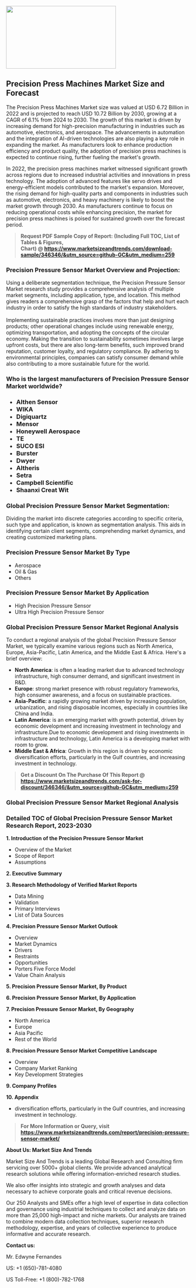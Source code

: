 <p><img class="alignnone size-medium wp-image-20088" src="https://ffe5etoiles.com/wp-content/uploads/2024/12/MST1-300x171.png" alt="" width="300" height="171" /></p><h2>Precision Press Machines Market Size and Forecast</h2><p>The Precision Press Machines Market size was valued at USD 6.72 Billion in 2022 and is projected to reach USD 10.72 Billion by 2030, growing at a CAGR of 6.1% from 2024 to 2030. The growth of this market is driven by increasing demand for high-precision manufacturing in industries such as automotive, electronics, and aerospace. The advancements in automation and the integration of AI-driven technologies are also playing a key role in expanding the market. As manufacturers look to enhance production efficiency and product quality, the adoption of precision press machines is expected to continue rising, further fueling the market's growth. </p><p>In 2022, the precision press machines market witnessed significant growth across regions due to increased industrial activities and innovations in press technology. The adoption of advanced features like servo drives and energy-efficient models contributed to the market's expansion. Moreover, the rising demand for high-quality parts and components in industries such as automotive, electronics, and heavy machinery is likely to boost the market growth through 2030. As manufacturers continue to focus on reducing operational costs while enhancing precision, the market for precision press machines is poised for sustained growth over the forecast period.</p></p><blockquote id="" class=""><strong>Request PDF Sample Copy of Report: (Including Full TOC, List of Tables &amp; Figures, Chart)&nbsp;@&nbsp;<strong><a href="https://www.marketsizeandtrends.com/download-sample/346346/&utm_source=github-GC&utm_medium=259" target="_blank">https://www.marketsizeandtrends.com/download-sample/346346/&utm_source=github-GC&utm_medium=259</a></strong></strong></blockquote><h3 id="" class="">Precision Pressure Sensor Market&nbsp;Overview and Projection:</h3><p id="" class="">Using a deliberate segmentation technique, the Precision Pressure Sensor Market research study provides a comprehensive analysis of multiple market segments, including application, type, and location. This method gives readers a comprehensive grasp of the factors that help and hurt each industry in order to satisfy the high standards of industry stakeholders. <br /> <br />Implementing sustainable practices involves more than just designing products; other operational changes include using renewable energy, optimizing transportation, and adopting the concepts of the circular economy. Making the transition to sustainability sometimes involves large upfront costs, but there are also long-term benefits, such improved brand reputation, customer loyalty, and regulatory compliance. By adhering to environmental principles, companies can satisfy consumer demand while also contributing to a more sustainable future for the world.</p><h3 id="" class="">Who is the largest manufacturers of&nbsp;Precision Pressure Sensor Market worldwide?</h3><h3 class=""><p><ul><li>Althen Sensor </li><li> WIKA </li><li> Digiquartz </li><li> Mensor </li><li> Honeywell Aerospace </li><li> TE </li><li> SUCO ESI </li><li> Burster </li><li> Dwyer </li><li> Altheris </li><li> Setra </li><li> Campbell Scientific </li><li> Shaanxi Creat Wit</li></ul></p></h3><h3 id="" class="">Global&nbsp;Precision Pressure Sensor Market Segmentation:</h3><p id="" class="">Dividing the market into discrete categories according to specific criteria, such type and application, is known as segmentation analysis. This aids in identifying certain client segments, comprehending market dynamics, and creating customized marketing plans.</p><h3 id="" class="">Precision Pressure Sensor Market&nbsp;By Type</h3><p><p><ul><li>Aerospace</li><li> Oil & Gas</li><li> Others</p></li></ul></p></p><h3 id="" class="">Precision Pressure Sensor Market&nbsp;By Application</h3><p class=""><p><ul><li>High Precision Pressure Sensor</li><li> Ultra High Precision Pressure Sensor</li></ul></p></p><h3 id="" class="">Global Precision Pressure Sensor Market Regional Analysis</h3><p id="" class="">To conduct a regional analysis of the global Precision Pressure Sensor Market, we typically examine various regions such as North America, Europe, Asia-Pacific, Latin America, and the Middle East &amp; Africa. Here's a brief overview:</p><ul><li><strong>North America</strong>: is often a leading market due to advanced technology infrastructure, high consumer demand, and significant investment in R&amp;D.</li><li><strong>Europe</strong>: strong market presence with robust regulatory frameworks, high consumer awareness, and a focus on sustainable practices.</li><li><strong>Asia-Pacific</strong>: a rapidly growing market driven by increasing population, urbanization, and rising disposable incomes, especially in countries like China and India.</li><li><strong>Latin America</strong>: is an emerging market with growth potential, driven by economic development and increasing investment in technology and infrastructure.Due to economic development and rising investments in infrastructure and technology, Latin America is a developing market with room to grow.</li><li><strong>Middle East &amp; Africa</strong>: Growth in this region is driven by economic diversification efforts, particularly in the Gulf countries, and increasing investment in technology.</li></ul><blockquote id="" class=""><strong>Get a Discount On The Purchase Of This Report @ <strong><a href="https://www.marketsizeandtrends.com/ask-for-discount/346346/&utm_source=github-GC&utm_medium=259" target="_blank">https://www.marketsizeandtrends.com/ask-for-discount/346346/&utm_source=github-GC&utm_medium=259</a></strong></strong></blockquote><h3 id="" class="">Global Precision Pressure Sensor Market Regional Analysis</h3><h3 id="" class="">Detailed TOC of Global Precision Pressure Sensor Market Research Report, 2023-2030</h3><p id="" class=""><strong>1. Introduction of the Precision Pressure Sensor Market</strong></p><ul><li>Overview of the Market</li><li>Scope of Report</li><li>Assumptions</li></ul><p id="" class=""><strong>2. Executive Summary</strong></p><p id="" class=""><strong>3. Research Methodology of Verified Market Reports</strong></p><ul><li>Data Mining</li><li>Validation</li><li>Primary Interviews</li><li>List of Data Sources</li></ul><p id="" class=""><strong>4. Precision Pressure Sensor Market Outlook</strong></p><ul><li>Overview</li><li>Market Dynamics</li><li>Drivers</li><li>Restraints</li><li>Opportunities</li><li>Porters Five Force Model</li><li>Value Chain Analysis</li></ul><p id="" class=""><strong>5. Precision Pressure Sensor Market, By Product</strong></p><p id="" class=""><strong>6. Precision Pressure Sensor Market, By Application</strong></p><p id="" class=""><strong>7. Precision Pressure Sensor Market, By Geography</strong></p><ul><li>North America</li><li>Europe</li><li>Asia Pacific</li><li>Rest of the World</li></ul><p id="" class=""><strong>8. Precision Pressure Sensor Market Competitive Landscape</strong></p><ul><li>Overview</li><li>Company Market Ranking</li><li>Key Development Strategies</li></ul><p id="" class=""><strong>9. Company Profiles</strong></p><p id="" class=""><strong>10. Appendix</strong></p><ul><li>diversification efforts, particularly in the Gulf countries, and increasing investment in technology.</li></ul><blockquote id="" class=""><strong>For More Information or Query, visit <strong><strong><a href="https://www.marketsizeandtrends.com/report/precision-pressure-sensor-market/" target="_blank">https://www.marketsizeandtrends.com/report/precision-pressure-sensor-market/</a></strong></strong></strong></blockquote><p id="" class=""><strong>About Us: Market Size And Trends</strong></p><p id="" class="">Market Size And Trends is a leading Global Research and Consulting firm servicing over 5000+ global clients. We provide advanced analytical research solutions while offering information-enriched research studies.</p><p id="" class="">We also offer insights into strategic and growth analyses and data necessary to achieve corporate goals and critical revenue decisions.</p><p id="" class="">Our 250 Analysts and SMEs offer a high level of expertise in data collection and governance using industrial techniques to collect and analyze data on more than 25,000 high-impact and niche markets. Our analysts are trained to combine modern data collection techniques, superior research methodology, expertise, and years of collective experience to produce informative and accurate research.</p><p id="" class=""><strong>Contact us:</strong></p><p id="" class="">Mr. Edwyne Fernandes</p><p id="" class="">US: +1 (650)-781-4080</p><p id="" class="">US Toll-Free: +1 (800)-782-1768</p>

